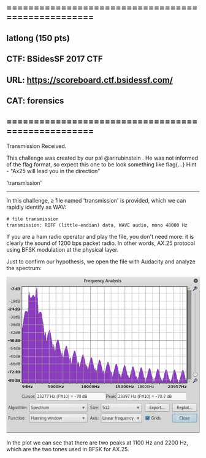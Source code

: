## ===================================================
## latlong (150 pts)
## CTF: BSidesSF 2017 CTF
## URL: https://scoreboard.ctf.bsidessf.com/
## CAT: forensics
## ===================================================

Transmission Received.

This challenge was created by our pal @arirubinstein . He was not informed of the flag format, so expect this one to be look something like flag{...}
Hint - "Ax25 will lead you in the direction"

'transmission'

-----

In this challenge, a file named 'transmission' is provided, which we can rapidly identify as WAV:
```
# file transmission
transmission: RIFF (little-endian) data, WAVE audio, mono 48000 Hz
```

If you are a ham radio operator and play the file, you don't need more: it is clearly the sound of 1200 bps packet radio. In other words, AX.25 protocol using BFSK modulation at the physical layer.

Just to confirm our hypothesis, we open the file with Audacity and analyze the spectrum:

![alt text](https://github.com/g4ngli0s/pictures/blob/master/bsidessf17_transmission_spectrum.JPG)

In the plot we can see that there are two peaks at 1100 Hz and 2200 Hz, which are the two tones used in BFSK for AX.25.
